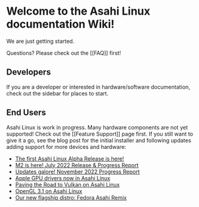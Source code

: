 # Welcome to the Asahi Linux documentation Wiki!

We are just getting started.

Questions? Please check out the [[FAQ]] first!

## Developers

If you are a developer or interested in hardware/software documentation,
check out the sidebar for places to start.

## End Users

Asahi Linux is work in progress. Many hardware components
are not yet supported! Check out the [[Feature Support]] page first. 
If you still want to give it a go, see the blog post for the initial installer and
following updates adding support for more devices and hardware:

* [The first Asahi Linux Alpha Release is here!](https://asahilinux.org/2022/03/asahi-linux-alpha-release/)
* [M2 is here! July 2022 Release & Progress Report](https://asahilinux.org/2022/07/july-2022-release/)
* [Updates galore! November 2022 Progress Report](https://asahilinux.org/2022/11/november-2022-report/)
* [Apple GPU drivers now in Asahi Linux](https://asahilinux.org/2022/12/gpu-drivers-now-in-asahi-linux/)
* [Paving the Road to Vulkan on Asahi Linux](https://asahilinux.org/2023/03/road-to-vulkan/)
* [OpenGL 3.1 on Asahi Linux](https://asahilinux.org/2023/06/opengl-3-1-on-asahi-linux/)
* [Our new flagship distro: Fedora Asahi Remix](https://asahilinux.org/2023/08/fedora-asahi-remix/)